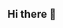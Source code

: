 ## Hi there 👋

<!--
**Ian1426/Ian1426** is a ✨ _special_ ✨ repository because its `README.md` (this file) appears on your GitHub profile.

Here are some ideas to get you started:

- 🔭 I’m currently working at Bathspa University
- 🌱 I’m currently learning CyberSecurity 
- 🤔 I’m looking for help with Coding and Programming
- 💬 Ask me about myself
- 📫 How to reach me: santellabernardian@gmail.com
- 😄 Pronouns: Ian/Naix
- ⚡ Fun fact: Mobile Legend and PUBG Mobile Player
-->

